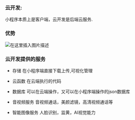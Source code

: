 ### 云开发:

小程序本质上是客户端，云开发是后端云服务.

### 优势

![在这里插入图片描述](https://img-blog.csdnimg.cn/20200825104844868.png?x-oss-process=image/watermark,type_ZmFuZ3poZW5naGVpdGk,shadow_10,text_aHR0cHM6Ly9ibG9nLmNzZG4ubmV0L0FidWR1bGFfXw==,size_16,color_FFFFFF,t_70#pic_center)


### 云开发提供的服务

- 存储 在小程序端直接下载上传,可视化管理

- 云函数 在云端执行的代码

- 数据库 可以在云端操作，又可以在小程序端操作的json数据库

- 音视频服务 音视频通话，美颜滤镜，高清视频通话等

- 智能图像服务  人脸识别，监黄，AI视觉能力

